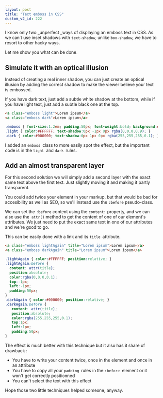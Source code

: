```yaml
---
layout: post
title: "Text emboss in CSS"
custom_v2_id: 222
---
```


I know only two _unperfect _ways of displaying an emboss text in CSS. As we
can't use inset shadows with `text-shadow`, unlike `box-shadow`, we have to
resort to other hacky ways.

Let me show you what can be done.

## Simulate it with an optical illusion

Instead of creating a real inner shadow, you can just create an optical
illusion by adding the correct shadow to make the viewer believe your text is
embossed.

If you have dark text, just add a subtle white shadow at the bottom, while if
you have light text, just add a subtle black one at the top.

    
```html
<a class="emboss light">Lorem ipsum</a>  
<a class="emboss dark">Lorem ipsum</a>  
```

```css
.emboss { font-size:1.2em; padding:50px; font-weight:bold; background:#0A539C; display:block; }  
.light { color:#FFFFFF; text-shadow:0px -1px 0px rgba(0,0,0,0.9); }  
.dark { color:#000000; text-shadow:0px 1px 0px rgba(255,255,255,0.1); }  
```

I added an `emboss `class to more easily spot the effect, but the important
code is in the `light `and `dark `rules.

## Add an almost transparent layer

For this second solution we will simply add a second layer with the exact same
text above the first text. Just slightly moving it and making it partly
transparent.

You could add twice your element in your markup, but that would be bad for
accesibility as well as SEO, so we'll instead use the `:before` pseudo-class.

We can set the `:before` content using the `content:` property, and we can
also use the` attr()` method to get the content of one of our element's
attributes. We just need to put the exact same text in one of our attributes
and we're good to go.

This can be easily done with a link and its `title `attribute.

    
```html
<a class="emboss lightAgain" title="Lorem ipsum">Lorem ipsum</a>  
<a class="emboss darkAgain" title="Lorem ipsum">Lorem ipsum</a>  
```

```css
.lightAgain { color:#FFFFFF; position:relative; }  
.lightAgain:before {  
  content: attr(title);  
  position:absolute;  
  color:rgba(0,0,0,0.1);  
  top:-1px;  
  left:-1px;  
  padding:50px;  
}  
.darkAgain { color:#000000; position:relative; }  
.darkAgain:before {  
   content: attr(title);  
   position:absolute;  
   color:rgba(255,255,255,0.1);  
   top:1px;  
   left:1px;  
   padding:50px;  
}  
```

The effect is much better with this technique but it also has it share of
drawback :

  * You have to write your content twice, once in the element and once in an attribute
  * You have to copy all your `padding `rules in the `:before `element or it won't get correctly positionned
  * You can't select the text with this effect

Hope those two little techniques helped someone, anyway.

